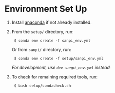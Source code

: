 # Environment Set Up

1. Install [anaconda](https://docs.anaconda.com/anaconda/install/index.html) if not already installed.

2. From the `setup/` directory, run: 

        $ conda env create -f sanpi_env.yml

   Or from `sanpi/` directory, run: 

        $ conda env create -f setup/sanpi_env.yml

    _For development, use `dev-sanpi_env.yml` instead_

3. To check for remaining required tools, run: 

        $ bash setup/condacheck.sh